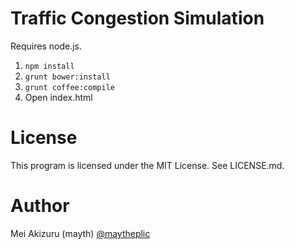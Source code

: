 Traffic Congestion Simulation
=============================

Requires node.js.

1. `npm install`
2. `grunt bower:install`
3. `grunt coffee:compile`
4. Open index.html

License
=======

This program is licensed under the MIT License. See LICENSE.md.

Author
======

Mei Akizuru (mayth) [@maytheplic](https://twitter.com/maytheplic)

